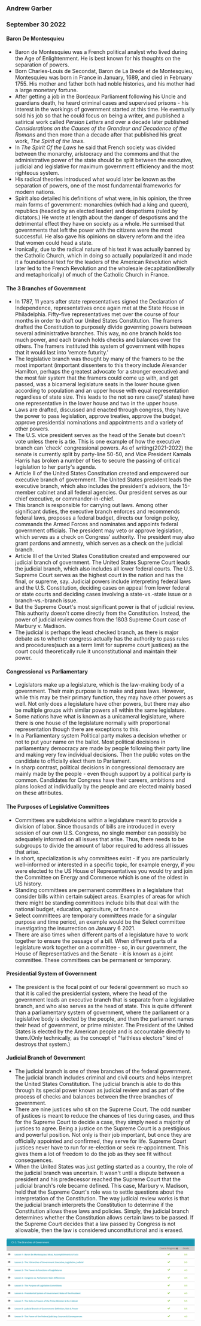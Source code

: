 ### Andrew Garber 
### September 30 2022

#### Baron De Montesquieu
 - Baron de Montesquieu was a French political analyst who lived during the Age of Enlightenment. He is best known for his thoughts on the separation of powers.
 - Born Charles-Louis de Secondat, Baron de La Brede et de Montesquieu, Montesquieu was born in France in January, 1689, and died in February 1755. His mother and father both had noble histories, and his mother had a large monetary fortune.
 - After getting a job in the Bordeaux Parliament following his Uncle and guardians death, he heard criminal cases and supervised prisons - his interest in the workings of government started at this time. He eventually sold his job so that he could focus on being a writer, and published a satirical work called *Persian Letters* and over a decade later published *Considerations on the Causes of the Grandeur and Decadence of the Romans* and then more than a decade after that published his great work, *The Spirit of the laws*.
 - In *The Spirit Of the Laws* he said that French society was divided between the monarchy, aristocracy and the commons and that the administrative power of the state should be split between the executive, judicial and legislative for maximum government efficiency and the most righteous system.
 - His radical theories introduced what would later be known as the separation of powers, one of the most fundamental frameworks for modern nations.
 - Spirit also detailed his definitions of what were, in his opinion, the three main forms of government: monarchies (which had a king and queen), republics (headed by an elected leader) and despotisms (ruled by dictators.) He wrote at length about the danger of despotisms and the detrimental effect they have on society as a whole. He surmised that governments that left the power with the citizens were the most successful. He also gave his opinions on slavery reform and the idea that women could head a state.
 - Ironically, due to the radical nature of his text it was actually banned by the Catholic Church, which in doing so actually popularized it and made it a foundational text for the leaders of the American Revolution which later led to the French Revolution and the wholesale decapitation(literally and metaphorically) of much of the Catholic Church in France.
#### The 3 Branches of Government
 - In 1787, 11 years after state representatives signed the Declaration of Independence, representatives once again met at the State House in Philadelphia. Fifty-five representatives met over the course of four months in order to draft our United States Constitution. The framers drafted the Constitution to purposely divide governing powers between several administrative branches. This way, no one branch holds too much power, and each branch holds checks and balances over the others. The framers instituted this system of government with hopes that it would last into 'remote futurity.'
 - The legislative branch was thought by many of the framers to be the most important (important dissenters to this theory include Alexander Hamilton, perhaps the greatest advocate for a stronger executive) and the most fair system that the framers could come up with, and get passed, was a bicameral legislature seats in the lower house given according to population and an upper house with equal representation regardless of state size. This leads to the not so rare case(7 states) have one representative in the lower house and two in the upper house.
 - Laws are drafted, discussed and enacted through congress, they have the power to pass legislation, approve treaties, approve the budget, approve presidential nominations and appointments and a variety of other powers. 
 - The U.S. vice president serves as the head of the Senate but doesn't vote unless there is a tie. This is one example of how the executive branch can 'check' congressional powers. As of writing(2021-2022) the senate is currently split by party-line 50-50, and Vice President Kamala Harris has broken a number of ties to secure the passing of critical legislation to her party's agenda.
 - Article II of the United States Constitution created and empowered our executive branch of government. The United States president leads the executive branch, which also includes the president's advisors, the 15-member cabinet and all federal agencies. Our president serves as our chief executive, or commander-in-chief.
 - This branch is responsible for carrying out laws. Among other significant duties, the executive branch enforces and recommends federal laws, proposes a federal budget, directs our foreign policy, commands the Armed Forces and nominates and appoints federal government officials. The president may veto or approve legislation, which serves as a check on Congress' authority. The president may also grant pardons and amnesty, which serves as a check on the judicial branch.
 - Article III of the United States Constitution created and empowered our judicial branch of government. The United States Supreme Court leads the judicial branch, which also includes all lower federal courts. The U.S. Supreme Court serves as the highest court in the nation and has the final, or supreme, say. Judicial powers include interpreting federal laws and the U.S. Constitution, deciding cases on appeal from lower federal or state courts and deciding cases involving a state-vs.-state issue or a branch-vs.-branch issue.
 - But the Supreme Court's most significant power is that of judicial review. This authority doesn't come directly from the Constitution. Instead, the power of judicial review comes from the 1803 Supreme Court case of Marbury v. Madison.
 - The judicial is perhaps the least checked branch, as there is major debate as to whether congress actually has the authority to pass rules and procedures(such as a term limit for supreme court justices) as the court could theoretically rule it unconstitutional and maintain their power.
#### Congressional vs Parliamentary
 - Legislators make up a legislature, which is the law-making body of a government. Their main purpose is to make and pass laws. However, while this may be their primary function, they may have other powers as well. Not only does a legislature have other powers, but there may also be multiple groups with similar powers all within the same legislature.
 - Some nations have what is known as a unicameral legislature, where there is one house of the legislature normally with proportional representation though there are exceptions to this.
 - In a Parliamentary system Political party makes a decision whether or not to put your name on the ballot. Most political decisions in parliamentary democracy are made by people following their party line and making very few individual decisions. Then the public votes on the candidate to officially elect them to Parliament.
 - In sharp contrast, political decisions in congressional democracy are mainly made by the people - even though support by a political party is common. Candidates for Congress have their careers, ambitions and plans looked at individually by the people and are elected mainly based on these attributes.
#### The Purposes of Legislative Committees
 - Committees are subdivisions within a legislature meant to provide a division of labor. Since thousands of bills are introduced in every session of our own U.S. Congress, no single member can possibly be adequately informed on all issues that arise. Thus, there needs to be subgroups to divide the amount of labor required to address all issues that arise.
 - In short, specialization is why committees exist - if you are particularly well-informed or interested in a specific topic, for example energy, if you were elected to the US House of Representatives you would try and join the Committee on Energy and Commerce which is one of the oldest in US history.
 - Standing committees are permanent committees in a legislature that consider bills within certain subject areas. Examples of areas for which there might be standing committees include bills that deal with the national budget, education, agriculture, or finance.
 - Select committees are temporary committees made for a singular purpose and time period, an example would be the Select committee investigating the insurrection on January 6 2021. 
 - There are also times when different parts of a legislature have to work together to ensure the passage of a bill. When different parts of a legislature work together on a committee - so, in our government, the House of Representatives and the Senate - it is known as a joint committee. These committees can be permanent or temporary.
#### Presidential System of Government
 - The president is the focal point of our federal government so much so that it is called the presidential system, where the head of the government leads an executive branch that is separate from a legislative branch, and who also serves as the head of state. This is quite different than a parliamentary system of government, where the parliament or a legislative body is elected by the people, and then the parliament names their head of government, or prime minister. The President of the United States is elected by the American people and is accountable directly to them.(Only technically, as the concept of "faithless electors" kind of destroys that system.)
#### Judicial Branch of Government
 - The judicial branch is one of three branches of the federal government. The judicial branch includes criminal and civil courts and helps interpret the United States Constitution. The judicial branch is able to do this through its special power known as judicial review and as part of the process of checks and balances between the three branches of government.
 - There are nine justices who sit on the Supreme Court. The odd number of justices is meant to reduce the chances of ties during cases, and thus for the Supreme Court to decide a case, they simply need a majority of justices to agree. Being a justice on the Supreme Court is a prestigious and powerful position. Not only is their job important, but once they are officially appointed and confirmed, they serve for life. Supreme Court justices never have to run for re-election or seek re-appointment. This gives them a lot of freedom to do the job as they see fit without consequences.
 - When the United States was just getting started as a country, the role of the judicial branch was uncertain. It wasn't until a dispute between a president and his predecessor reached the Supreme Court that the judicial branch's role became defined. This case, Marbury v. Madison, held that the Supreme Court's role was to settle questions about the interpretation of the Constitution. The way judicial review works is that the judicial branch interprets the Constitution to determine if the Constitution allows these laws and policies. Simply, the judicial branch determines whether the Constitution allows certain laws to be passed. If the Supreme Court decides that a law passed by Congress is not allowable, then the law is considered unconstitutional and is erased.

![](Media/ch5branchesofgovernment.png)